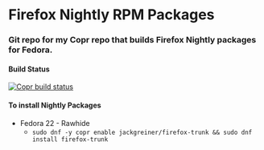 # Firefox Nightly RPM Packages #
### Git repo for my Copr repo that builds Firefox Nightly packages for Fedora. ###

#### Build Status

[![Copr build status](https://copr.fedorainfracloud.org/coprs/jackgreiner/firefox-trunk/package/firefox-trunk/status_image/last_build.png)](https://copr.fedorainfracloud.org/coprs/jackgreiner/firefox-trunk/package/firefox-trunk/)

#### To install Nightly Packages

* Fedora 22 - Rawhide
	* `sudo dnf -y copr enable jackgreiner/firefox-trunk && sudo dnf install firefox-trunk`
